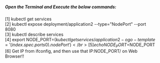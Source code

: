 ##### Open the Terminal and Execute the below commands: </br>

[1] kubectl get services </br>
[2] kubectl expose deployment/application2 --type="NodePort" --port 8080 </br>
[3] kubectl describe services </br>
[4] export NODE_PORT=$(kubectl get services/application2 -o go-template='{{(index .spec.ports 0).nodePort}}') </br>
[5] echo NODE_PORT=$NODE_PORT </br>
[6] Get IP from ifconfig, and then use that IP:NODE_PORT/ on Web Browser!! </br>
